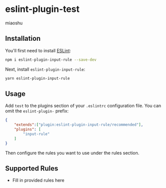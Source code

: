 # eslint-plugin-test

miaoshu

## Installation

You'll first need to install [ESLint](https://eslint.org/):

```sh
npm i eslint-plugin-input-rule --save-dev
```

Next, install `eslint-plugin-input-rule`:

```sh
yarn eslint-plugin-input-rule
```

## Usage

Add `test` to the plugins section of your `.eslintrc` configuration file. You can omit the `eslint-plugin-` prefix:

```json
{
    "extends":["plugin:eslint-plugin-input-rule/recommended"],
    "plugins": [
        "input-rule"
    ]
}
```


Then configure the rules you want to use under the rules section.

<!-- ```json
{
    "rules": {
        "test/rule-name": 2
    }
}
``` -->

## Supported Rules

* Fill in provided rules here


